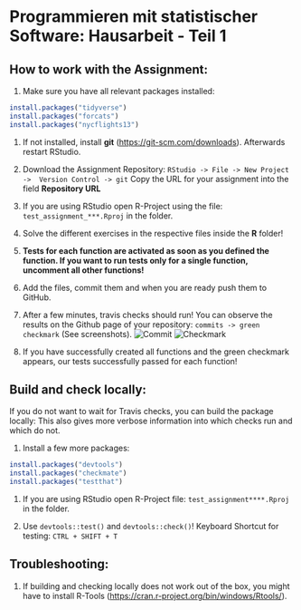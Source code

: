 # Programmieren mit statistischer Software: Hausarbeit - Teil 1

## How to work with the Assignment:
1. Make sure you have all relevant packages installed:
```r
install.packages("tidyverse")
install.packages("forcats")
install.packages("nycflights13")
```

1. If not installed, install **git** (https://git-scm.com/downloads). Afterwards restart RStudio.

1. Download the Assignment Repository:
  `RStudio -> File -> New Project ->  Version Control -> git`
  Copy the URL for your assignment into the field **Repository URL**

1. If you are using RStudio open R-Project using the file: `test_assignment_***.Rproj` in the folder.

1. Solve the different exercises in the respective files inside the **R** folder!

1. **Tests for each function are activated as soon as you defined the function.
   If you want to run tests only for a single function, uncomment all other functions!**

1. Add the files, commit them and when you are ready push them to GitHub.

1. After a few minutes, travis checks should run! You can observe the results on the Github page of your repository:
 `commits -> green checkmark` (See screenshots).
![Commit](inst/commit.jpg)
![Checkmark](inst/checkmark.png)

 1. If you have successfully created all functions and the green checkmark appears, our tests successfully passed for each function!




## Build and check locally:

If you do not want to wait for Travis checks, you can build the package locally:
This also gives more verbose information into which checks run and which do not.

1. Install a few more packages:
```r
install.packages("devtools")
install.packages("checkmate")
install.packages("testthat")
```
1. If you are using RStudio open R-Project file: `test_assignment****.Rproj` in the folder.

1. Use `devtools::test()` and `devtools::check()`!
   Keyboard Shortcut for testing: `CTRL + SHIFT + T`

## Troubleshooting:

1. If building and checking locally does not work out of the box, you might have to install R-Tools (https://cran.r-project.org/bin/windows/Rtools/).




